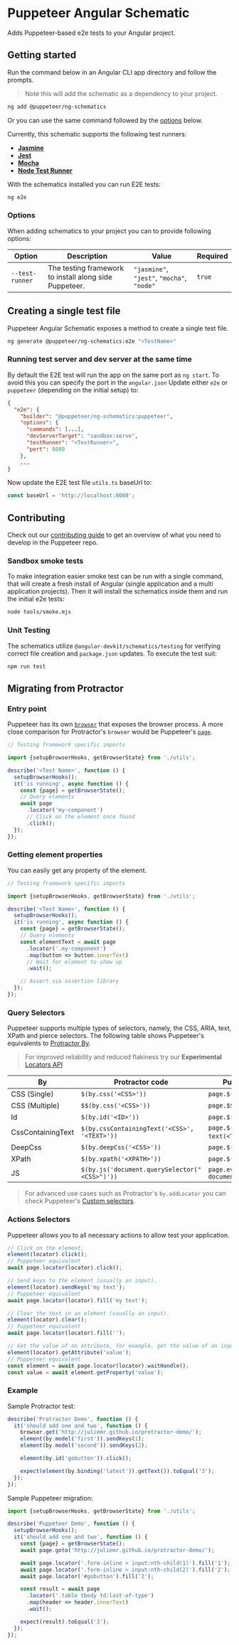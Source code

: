 # Puppeteer Angular Schematic

Adds Puppeteer-based e2e tests to your Angular project.

## Getting started

Run the command below in an Angular CLI app directory and follow the prompts.

> Note this will add the schematic as a dependency to your project.

```bash
ng add @puppeteer/ng-schematics
```

Or you can use the same command followed by the [options](#options) below.

Currently, this schematic supports the following test runners:

- [**Jasmine**](https://jasmine.github.io/)
- [**Jest**](https://jestjs.io/)
- [**Mocha**](https://mochajs.org/)
- [**Node Test Runner**](https://nodejs.org/api/test.html)

With the schematics installed you can run E2E tests:

```bash
ng e2e
```

### Options

When adding schematics to your project you can to provide following options:

| Option          | Description                                            | Value                                      | Required |
| --------------- | ------------------------------------------------------ | ------------------------------------------ | -------- |
| `--test-runner` | The testing framework to install along side Puppeteer. | `"jasmine"`, `"jest"`, `"mocha"`, `"node"` | `true`   |

## Creating a single test file

Puppeteer Angular Schematic exposes a method to create a single test file.

```bash
ng generate @puppeteer/ng-schematics:e2e "<TestName>"
```

### Running test server and dev server at the same time

By default the E2E test will run the app on the same port as `ng start`.
To avoid this you can specify the port in the `angular.json`
Update either `e2e` or `puppeteer` (depending on the initial setup) to:

```json
{
  "e2e": {
    "builder": "@puppeteer/ng-schematics:puppeteer",
    "options": {
      "commands": [...],
      "devServerTarget": "sandbox:serve",
      "testRunner": "<TestRunner>",
      "port": 8080
    },
    ...
}
```

Now update the E2E test file `utils.ts` baseUrl to:

```ts
const baseUrl = 'http://localhost:8080';
```

## Contributing

Check out our [contributing guide](https://pptr.dev/contributing) to get an overview of what you need to develop in the Puppeteer repo.

### Sandbox smoke tests

To make integration easier smoke test can be run with a single command, that will create a fresh install of Angular (single application and a multi application projects). Then it will install the schematics inside them and run the initial e2e tests:

```bash
node tools/smoke.mjs
```

### Unit Testing

The schematics utilize `@angular-devkit/schematics/testing` for verifying correct file creation and `package.json` updates. To execute the test suit:

```bash npm2yarn
npm run test
```

## Migrating from Protractor

### Entry point

Puppeteer has its own [`browser`](https://pptr.dev/api/puppeteer.browser) that exposes the browser process.
A more close comparison for Protractor's `browser` would be Puppeteer's [`page`](https://pptr.dev/api/puppeteer.page).

```ts
// Testing framework specific imports

import {setupBrowserHooks, getBrowserState} from './utils';

describe('<Test Name>', function () {
  setupBrowserHooks();
  it('is running', async function () {
    const {page} = getBrowserState();
    // Query elements
    await page
      .locator('my-component')
      // Click on the element once found
      .click();
  });
});
```

### Getting element properties

You can easily get any property of the element.

```ts
// Testing framework specific imports

import {setupBrowserHooks, getBrowserState} from './utils';

describe('<Test Name>', function () {
  setupBrowserHooks();
  it('is running', async function () {
    const {page} = getBrowserState();
    // Query elements
    const elementText = await page
      .locator('.my-component')
      .map(button => button.innerText)
      // Wait for element to show up
      .wait();

    // Assert via assertion library
  });
});
```

### Query Selectors

Puppeteer supports multiple types of selectors, namely, the CSS, ARIA, text, XPath and pierce selectors.
The following table shows Puppeteer's equivalents to [Protractor By](https://www.protractortest.org/#/api?view=ProtractorBy).

> For improved reliability and reduced flakiness try our
> **Experimental** [Locators API](https://pptr.dev/guides/page-interactions#locators)

| By                | Protractor code                               | Puppeteer querySelector                                      |
| ----------------- | --------------------------------------------- | ------------------------------------------------------------ |
| CSS (Single)      | `$(by.css('<CSS>'))`                          | `page.$('<CSS>')`                                            |
| CSS (Multiple)    | `$$(by.css('<CSS>'))`                         | `page.$$('<CSS>')`                                           |
| Id                | `$(by.id('<ID>'))`                            | `page.$('#<ID>')`                                            |
| CssContainingText | `$(by.cssContainingText('<CSS>', '<TEXT>'))`  | `page.$('<CSS> ::-p-text(<TEXT>)')` `                        |
| DeepCss           | `$(by.deepCss('<CSS>'))`                      | `page.$(':scope >>> <CSS>')`                                 |
| XPath             | `$(by.xpath('<XPATH>'))`                      | `page.$('::-p-xpath(<XPATH>)')`                              |
| JS                | `$(by.js('document.querySelector("<CSS>")'))` | `page.evaluateHandle(() => document.querySelector('<CSS>'))` |

> For advanced use cases such as Protractor's `by.addLocator` you can check Puppeteer's [Custom selectors](https://pptr.dev/guides/query-selectors#custom-selectors).

### Actions Selectors

Puppeteer allows you to all necessary actions to allow test your application.

```ts
// Click on the element.
element(locator).click();
// Puppeteer equivalent
await page.locator(locator).click();

// Send keys to the element (usually an input).
element(locator).sendKeys('my text');
// Puppeteer equivalent
await page.locator(locator).fill('my text');

// Clear the text in an element (usually an input).
element(locator).clear();
// Puppeteer equivalent
await page.locator(locator).fill('');

// Get the value of an attribute, for example, get the value of an input.
element(locator).getAttribute('value');
// Puppeteer equivalent
const element = await page.locator(locator).waitHandle();
const value = await element.getProperty('value');
```

### Example

Sample Protractor test:

```ts
describe('Protractor Demo', function () {
  it('should add one and two', function () {
    browser.get('http://juliemr.github.io/protractor-demo/');
    element(by.model('first')).sendKeys(1);
    element(by.model('second')).sendKeys(2);

    element(by.id('gobutton')).click();

    expect(element(by.binding('latest')).getText()).toEqual('3');
  });
});
```

Sample Puppeteer migration:

```ts
import {setupBrowserHooks, getBrowserState} from './utils';

describe('Puppeteer Demo', function () {
  setupBrowserHooks();
  it('should add one and two', function () {
    const {page} = getBrowserState();
    await page.goto('http://juliemr.github.io/protractor-demo/');

    await page.locator('.form-inline > input:nth-child(1)').fill('1');
    await page.locator('.form-inline > input:nth-child(2)').fill('2');
    await page.locator('#gobutton').fill('2');

    const result = await page
      .locator('.table tbody td:last-of-type')
      .map(header => header.innerText)
      .wait();

    expect(result).toEqual('3');
  });
});
```
